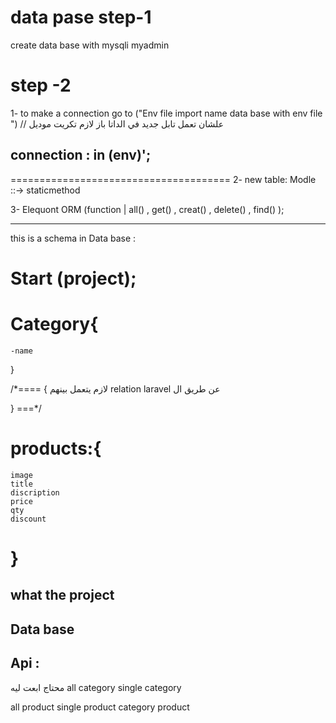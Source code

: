 # data pase step-1

create data base with mysqli myadmin 

# step -2

 1- to make a connection go to ("Env file import name data base with env file  ") 
 // علشان تعمل تابل جديد في الداتا باز لازم تكريت موديل 

## connection : in (env)';

======================================
2- new table: Modle ::-> staticmethod 

3- Elequont ORM (function | all()  , get() , creat() ,
delete() , find() );

-----------------------------------

this is a schema in Data base :

# Start (project);



# Category{
    -name
}

/*====
{
    لازم يتعمل بينهم 
    relation 
    laravel عن طريق ال  

}
===*/

# products:{
    image 
    title 
    discription
    price 
    qty
    discount
# }





## what the project 

## Data base 


 







 ## Api :

 محتاج ابعت ليه 
 all category 
 single category 

 all product 
 single product 
 category  product 

